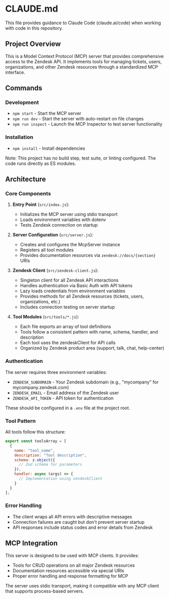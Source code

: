# CLAUDE.md

This file provides guidance to Claude Code (claude.ai/code) when working with code in this repository.

## Project Overview

This is a Model Context Protocol (MCP) server that provides comprehensive access to the Zendesk API. It implements tools for managing tickets, users, organizations, and other Zendesk resources through a standardized MCP interface.

## Commands

### Development
- `npm start` - Start the MCP server
- `npm run dev` - Start the server with auto-restart on file changes
- `npm run inspect` - Launch the MCP Inspector to test server functionality

### Installation
- `npm install` - Install dependencies

Note: This project has no build step, test suite, or linting configured. The code runs directly as ES modules.

## Architecture

### Core Components

1. **Entry Point** (`src/index.js`):
   - Initializes the MCP server using stdio transport
   - Loads environment variables with dotenv
   - Tests Zendesk connection on startup

2. **Server Configuration** (`src/server.js`):
   - Creates and configures the McpServer instance
   - Registers all tool modules
   - Provides documentation resources via `zendesk://docs/{section}` URIs

3. **Zendesk Client** (`src/zendesk-client.js`):
   - Singleton client for all Zendesk API interactions
   - Handles authentication via Basic Auth with API tokens
   - Lazy loads credentials from environment variables
   - Provides methods for all Zendesk resources (tickets, users, organizations, etc.)
   - Includes connection testing on server startup

4. **Tool Modules** (`src/tools/*.js`):
   - Each file exports an array of tool definitions
   - Tools follow a consistent pattern with name, schema, handler, and description
   - Each tool uses the zendeskClient for API calls
   - Organized by Zendesk product area (support, talk, chat, help-center)

### Authentication

The server requires three environment variables:
- `ZENDESK_SUBDOMAIN` - Your Zendesk subdomain (e.g., "mycompany" for mycompany.zendesk.com)
- `ZENDESK_EMAIL` - Email address of the Zendesk user
- `ZENDESK_API_TOKEN` - API token for authentication

These should be configured in a `.env` file at the project root.

### Tool Pattern

All tools follow this structure:
```javascript
export const toolsArray = [
  {
    name: "tool_name",
    description: "Tool description",
    schema: z.object({
      // Zod schema for parameters
    }),
    handler: async (args) => {
      // Implementation using zendeskClient
    }
  }
];
```

### Error Handling

- The client wraps all API errors with descriptive messages
- Connection failures are caught but don't prevent server startup
- API responses include status codes and error details from Zendesk

## MCP Integration

This server is designed to be used with MCP clients. It provides:
- Tools for CRUD operations on all major Zendesk resources
- Documentation resources accessible via special URIs
- Proper error handling and response formatting for MCP

The server uses stdio transport, making it compatible with any MCP client that supports process-based servers.
